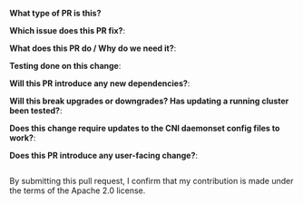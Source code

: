 <!--  Thanks for sending a pull request!  Here are some tips for you:
1. Ensure you have added the unit tests for your changes.
2. Ensure you have included output of manual testing done in the Testing section.
3. Ensure number of lines of code for new or existing methods are within the reasonable limit.
4. Ensure your change works on existing clusters after upgrade.
5. If you are mounting any new file or directory, make sure it is not opening up any security attack vector for aws-vpc-cni-k8s modules.
6. If AWS APIs are invoked, document the call rate in the description section.
7. If EC2 Metadata apis are invoked, ensure to handle stale information returned from metadata.
-->
**What type of PR is this?**
<!--
Add one of the following:
bug
cleanup
dependency update
documentation
feature
improvement
release workflow
testing
-->

**Which issue does this PR fix?**:
<!-- If an issue # is not available please add repro steps and logs from IPAMD/CNI showing the issue -->


**What does this PR do / Why do we need it?**:


**Testing done on this change**:
<!--
Please paste the output from manual and/or integration test results. Please also attach any relevant logs.
-->

<!-- 
If adding a new integration test to any of the CNI release test suites, determine if the test can run against the latest VPC CNI image or if it is dependent on a future version release. If dependent, please call `Skip()` in the test to prevent it from running before the future version is available.
-->

**Will this PR introduce any new dependencies?**:
<!-- 
e.g. new EC2/K8s API, IMDS API, dependency on specific kernel module/version or binary in container OS.
-->

**Will this break upgrades or downgrades? Has updating a running cluster been tested?**:


**Does this change require updates to the CNI daemonset config files to work?**:
<!--
If this change does not work with a "kubectl patch" of the image tag, please explain why.
-->

**Does this PR introduce any user-facing change?**:
<!--
If yes, a release note update is required:
Enter your extended release note in the block below. If the PR requires additional actions
from users switching to the new release, include the string "action required".
-->

```release-note

```

By submitting this pull request, I confirm that my contribution is made under the terms of the Apache 2.0 license.
